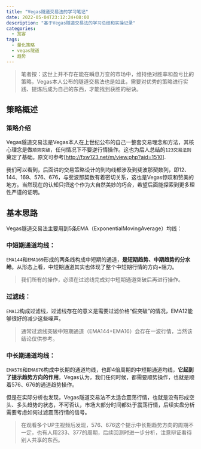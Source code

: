 ```yaml
---
title: "Vegas隧道交易法的学习笔记"
date: 2022-05-04T23:12:24+08:00
description: "基于Vegas隧道交易法的学习总结和实操记录"
categories:
  - 宽客
tags:
  - 量化策略
  - vegas隧道
  - 趋势
---
```


> 笔者按：这世上并不存在能在瞬息万变的市场中，维持绝对胜率和盈亏比的策略，Vegas本人公布的隧道交易法也是如此，需要对优秀的策略进行实践、提炼后成为自己的东西，才能找到获胜的秘诀。

## 策略概述

### 策略介绍

Vegas隧道交易法是Vegas本人在上世纪公布的自己一整套交易理念和方法，其核心理念是做`顺势突破`，任何情况下不要逆行情操作。这也为后人总结的`123交易法则`奠定了基础。原文可参考[<http://fxw123.net/m/view.php?aid=1510>].

我们可以看到，后面讲的交易策略设计的到均线都涉及到斐波那契数列，即12、144、169、576、676，与斐波那契数有着密切关系，这也是Vegas惊叹和赞美的地方。当然现在的认知只把这个作为大自然美妙的巧合，希望后面能探索到更多理性严谨的证明。

## 基本思路

Vegas隧道交易法主要用到5条EMA（ExponentialMovingAverage）均线：

### 中短期通道均线：

`EMA144`和`EMA169`形成的两条线构成中短期的通道，**是短期趋势、中期趋势的分水岭**。从形态上看，中短期通道其实也体现了整个中短期行情的方向+阻力。

> 我们所有的操作，必须在过滤线完成对中短期通道突破后再进行操作。

### 过滤线：

`EMA12`构成过滤线，过滤线存在的意义是需要过滤价格“假突破”的情况，EMA12能够很好的减少这些噪声。

> 通常过滤线突破中短期通道（EMA144+EMA16）会存在一波行情，当然该结论仅供参考。

### 中长期通道均线：

`EMA576`和`EMA676`构成中长期的通道均线，也即4倍周期的中短期通道均线，**它起到了提示趋势方向的作用**，Vegas认为，我们任何时候，都需要顺势操作，也就是顺着576、676的通道趋势操作。

但是在实际分析也发现，Vegas隧道交易法不太适合震荡行情，也就是没有形成空头、多头趋势的状态，不可否认，市场大部分时间都处于震荡行情，后续实盘分析需要考虑如何过滤震荡行情的信号。

> 在观看多个UP主视频后发现，576、676这个提示中长期趋势方向的周期不一定，也有人用233、377的周期，后续回测时进一步分析，注意辩证看待别人共享的东西。
